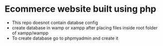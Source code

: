 # Ecommerce website built using php

* This repo doesnot contain databse config 
* create database in wamp or xampp after placing files inside root folder of xampp/wampp
* To create database go to phpmyadmin and create it 